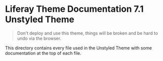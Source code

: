 # Liferay Theme Documentation 7.1 Unstyled Theme

> Don't deploy and use this theme, things will be broken and be hard to undo via the browser.

This directory contains every file used in the Unstyled Theme with some documentation at the top of each file.